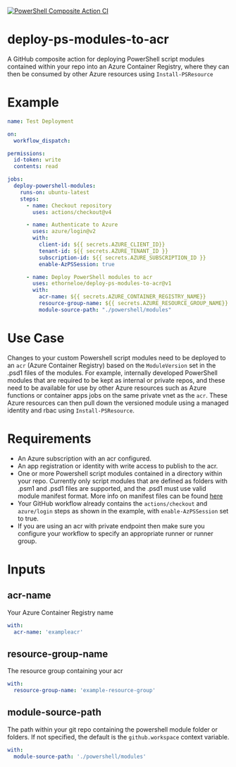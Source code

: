 [![PowerShell Composite Action CI](https://github.com/ethorneloe/deploy-ps-modules-to-acr/actions/workflows/ci.yml/badge.svg)](https://github.com/ethorneloe/deploy-ps-modules-to-acr/actions/workflows/ci.yml)

# deploy-ps-modules-to-acr

A GitHub composite action for deploying PowerShell script modules contained within your repo into an Azure Container Registry, where they can then be consumed by other Azure resources using `Install-PSResource`

# Example
```yaml
name: Test Deployment

on:
  workflow_dispatch:

permissions:
  id-token: write
  contents: read

jobs:
  deploy-powershell-modules:
    runs-on: ubuntu-latest
    steps:
      - name: Checkout repository
        uses: actions/checkout@v4

      - name: Authenticate to Azure
        uses: azure/login@v2
        with:
          client-id: ${{ secrets.AZURE_CLIENT_ID}}
          tenant-id: ${{ secrets.AZURE_TENANT_ID }}
          subscription-id: ${{ secrets.AZURE_SUBSCRIPTION_ID }}
          enable-AzPSSession: true

      - name: Deploy PowerShell modules to acr
        uses: ethorneloe/deploy-ps-modules-to-acr@v1
        with:
          acr-name: ${{ secrets.AZURE_CONTAINER_REGISTRY_NAME}}
          resource-group-name: ${{ secrets.AZURE_RESOURCE_GROUP_NAME}}
          module-source-path: "./powershell/modules"
```

# Use Case
Changes to your custom Powershell script modules need to be deployed to an `acr` (Azure Container Registry) based on the `ModuleVersion` set in the .psd1 files of the modules. For example, internally developed PowerShell modules that are required to be kept as internal or private repos, and these need to be available for use by other Azure resources such as Azure functions or container apps jobs on the same private vnet as the `acr`.  These Azure resources can then pull down the versioned module using a managed identity and rbac using `Install-PSResource`.

# Requirements
- An Azure subscription with an acr configured.
- An app registration or identity with write access to publish to the acr.
- One or more Powershell script modules contained in a directory within your repo. Currently only script modules that are defined as folders with .psm1 and .psd1 files are supported, and the .psd1 must use valid module manifest format. More info on manifest files can be found [here](https://learn.microsoft.com/en-us/powershell/scripting/developer/module/how-to-write-a-powershell-module-manifest?view=powershell-7.4)
- Your GitHub workflow already contains the `actions/checkout` and `azure/login` steps as shown in the example, with `enable-AzPSSession` set to true.
- If you are using an acr with private endpoint then make sure you configure your workflow to specify an appropriate runner or runner group.

# Inputs
## acr-name
Your Azure Container Registry name
```yaml
with:
  acr-name: 'exampleacr'
```

## resource-group-name
The resource group containing your acr
```yaml
with:
  resource-group-name: 'example-resource-group'
```

## module-source-path
The path within your git repo containing the powershell module folder or folders. If not specified, the default is the `github.workspace` context variable.
```yaml
with:
  module-source-path: './powershell/modules'
```
